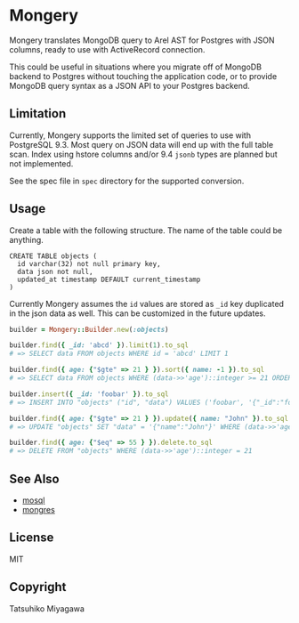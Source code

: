 # Mongery

Mongery translates MongoDB query to Arel AST for Postgres with JSON columns, ready to use with ActiveRecord connection.

This could be useful in situations where you migrate off of MongoDB backend to Postgres without touching the application code, or to provide MongoDB query syntax as a JSON API to your Postgres backend.

## Limitation

Currently, Mongery supports the limited set of queries to use with PostgreSQL 9.3. Most query on JSON data will end up with the full table scan. Index using hstore columns and/or 9.4 `jsonb` types are planned but not implemented.

See the spec file in `spec` directory for the supported conversion.

## Usage

Create a table with the following structure. The name of the table could be anything.

```
CREATE TABLE objects (
  id varchar(32) not null primary key,
  data json not null,
  updated_at timestamp DEFAULT current_timestamp
)
```

Currently Mongery assumes the `id` values are stored as `_id` key duplicated in the json data as well. This can be customized in the future updates.

```ruby
builder = Mongery::Builder.new(:objects)

builder.find({ _id: 'abcd' }).limit(1).to_sql
# => SELECT data FROM objects WHERE id = 'abcd' LIMIT 1

builder.find({ age: {"$gte" => 21 } }).sort({ name: -1 }).to_sql
# => SELECT data FROM objects WHERE (data->>'age')::integer >= 21 ORDER BY data->>'name' DESC

builder.insert({ _id: 'foobar' }).to_sql
# => INSERT INTO "objects" ("id", "data") VALUES ('foobar', '{"_id":"foobar"}')

builder.find({ age: {"$gte" => 21 } }).update({ name: "John" }).to_sql
# => UPDATE "objects" SET "data" = '{"name":"John"}' WHERE (data->>'age')::integer >= 21

builder.find({ age: {"$eq" => 55 } }).delete.to_sql
# => DELETE FROM "objects" WHERE (data->>'age')::integer = 21
```

## See Also

* [mosql](https://github.com/stripe/mosql)
* [mongres](https://github.com/umitanuki/mongres)

## License

MIT

## Copyright

Tatsuhiko Miyagawa

